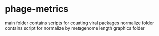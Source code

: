 # phage-metrics

main folder contains scripts for counting viral packages
normalize folder contains script for normalize by metagenome length
graphics folder
